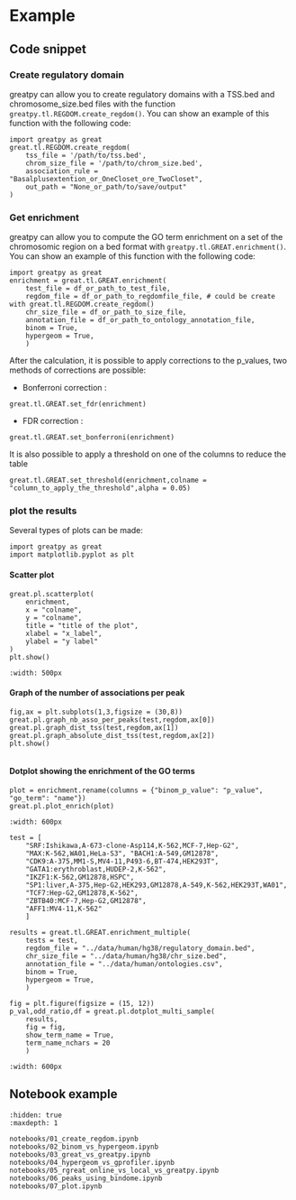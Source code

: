 # Example

## Code snippet

### Create regulatory domain

greatpy can allow you to create regulatory domains with a TSS.bed and chromosome_size.bed files with the function `greatpy.tl.REGDOM.create_regdom()`. You can show an example of this function with the following code:

```
import greatpy as great
great.tl.REGDOM.create_regdom(
    tss_file = '/path/to/tss.bed',
    chrom_size_file = '/path/to/chrom_size.bed',
    association_rule = "Basalplusextention_or_OneCloset_ore_TwoCloset",
    out_path = "None_or_path/to/save/output"
)
```

### Get enrichment

greatpy can allow you to compute the GO term enrichment on a set of the chromosomic region on a bed format with `greatpy.tl.GREAT.enrichment()`. You can show an example of this function with the following code:

```
import greatpy as great
enrichment = great.tl.GREAT.enrichment(
    test_file = df_or_path_to_test_file,
    regdom_file = df_or_path_to_regdomfile_file, # could be create with great.tl.REGDOM.create_regdom()
    chr_size_file = df_or_path_to_size_file,
    annotation_file = df_or_path_to_ontology_annotation_file,
    binom = True,
    hypergeom = True,
    )
```

After the calculation, it is possible to apply corrections to the p_values, two methods of corrections are possible:

-   Bonferroni correction :

```
great.tl.GREAT.set_fdr(enrichment)
```

-   FDR correction :

```
great.tl.GREAT.set_bonferroni(enrichment)
```

It is also possible to apply a threshold on one of the columns to reduce the table

```
great.tl.GREAT.set_threshold(enrichment,colname = "column_to_apply_the_threshold",alpha = 0.05)
```

### plot the results

Several types of plots can be made:

```
import greatpy as great
import matplotlib.pyplot as plt
```

#### Scatter plot

```
great.pl.scatterplot(
    enrichment,
    x = "colname",
    y = "colname",
    title = "title of the plot",
    xlabel = "x_label",
    ylabel = "y label"
)
plt.show()
```

```{image} _static/output_images/scatterplot.png
:width: 500px
```

#### Graph of the number of associations per peak

```
fig,ax = plt.subplots(1,3,figsize = (30,8))
great.pl.graph_nb_asso_per_peaks(test,regdom,ax[0])
great.pl.graph_dist_tss(test,regdom,ax[1])
great.pl.graph_absolute_dist_tss(test,regdom,ax[2])
plt.show()
```

```{image} _static/output_images/plot1.png

```

#### Dotplot showing the enrichment of the GO terms

```
plot = enrichment.rename(columns = {"binom_p_value": "p_value", "go_term": "name"})
great.pl.plot_enrich(plot)
```

```{image} _static/output_images/dotplot.png
:width: 600px
```

```
test = [
    "SRF:Ishikawa,A-673-clone-Asp114,K-562,MCF-7,Hep-G2",
    "MAX:K-562,WA01,HeLa-S3", "BACH1:A-549,GM12878",
    "CDK9:A-375,MM1-S,MV4-11,P493-6,BT-474,HEK293T",
    "GATA1:erythroblast,HUDEP-2,K-562",
    "IKZF1:K-562,GM12878,HSPC",
    "SP1:liver,A-375,Hep-G2,HEK293,GM12878,A-549,K-562,HEK293T,WA01",
    "TCF7:Hep-G2,GM12878,K-562",
    "ZBTB40:MCF-7,Hep-G2,GM12878",
    "AFF1:MV4-11,K-562"
    ]

results = great.tl.GREAT.enrichment_multiple(
    tests = test,
    regdom_file = "../data/human/hg38/regulatory_domain.bed",
    chr_size_file = "../data/human/hg38/chr_size.bed",
    annotation_file = "../data/human/ontologies.csv",
    binom = True,
    hypergeom = True,
    )

fig = plt.figure(figsize = (15, 12))
p_val,odd_ratio,df = great.pl.dotplot_multi_sample(
    results,
    fig = fig,
    show_term_name = True,
    term_name_nchars = 20
    )
```

```{image} _static/output_images/multidot.png
:width: 600px
```

## Notebook example

```{toctree}
:hidden: true
:maxdepth: 1

notebooks/01_create_regdom.ipynb
notebooks/02_binom_vs_hypergeom.ipynb
notebooks/03_great_vs_greatpy.ipynb
notebooks/04_hypergeom_vs_gprofiler.ipynb
notebooks/05_rgreat_online_vs_local_vs_greatpy.ipynb
notebooks/06_peaks_using_bindome.ipynb
notebooks/07_plot.ipynb
```
